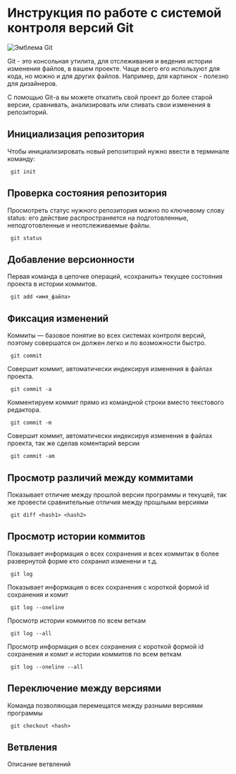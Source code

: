 # **Инструкция по работе с системой контроля версий Git**

![Эмблема Git](git.jpeg)

Git - это консольная утилита, для отслеживания и ведения истории изменения файлов, в вашем проекте. Чаще всего его используют для кода, но можно и для других файлов. Например, для картинок - полезно для дизайнеров.

С помощью Git-a вы можете откатить свой проект до более старой версии, сравнивать, анализировать или сливать свои изменения в репозиторий.

## Инициализация репозитория

Чтобы инициализировать новый репозиторий нужно ввести в терминале команду:
    
     git init

## Проверка состояния репозитория

Просмотреть статус нужного репозитория можно по ключевому слову status: его действие распространяется на подготовленные, неподготовленные и неотслеживаемые файлы.

     git status


## Добавление версионности

Первая команда в цепочке операций, «сохранить» текущее состояния проекта в истории коммитов.

     git add <имя_файла>

## Фиксация изменений

Коммиты — базовое понятие во всех системах контроля версий, поэтому совершатся
он должен легко и по возможности быстро.

     git commit

Cовершит коммит, автоматически индексируя изменения в файлах
проекта.

     git commit -a

Комментируем коммит прямо из командной строки
вместо текстового редактора.

     git commit -m 

Cовершит коммит, автоматически индексируя изменения в файлах
проекта, так же сделав коментарий версии

     git commit -am

 ## Просмотр различий между коммитами

 Показывает отличие между прошлой версии программы и текущей, так же провести сравнительные отличия между прошлыми версиями 

     git diff <hash1> <hash2>

## Просмотр истории коммитов

Показывает информация о всех сохранения и всех коммитак в более развернутой форме кто сохранил изменени и т.д.

     git log

Показывает информация о всех сохранения с короткой формой id сохранения и комит

     git log --oneline


Просмотр истории коммитов по всем веткам

     git log --all

Просмотр информация о всех сохранения с короткой формой id сохранения и комит и истории коммитов по всем веткам

     git log --oneline --all

## Переключение между версиями

Команда позволяющая перемещатся между разными версиями программы

     git checkout <hash>



## Ветвления

Описание ветвлений 

